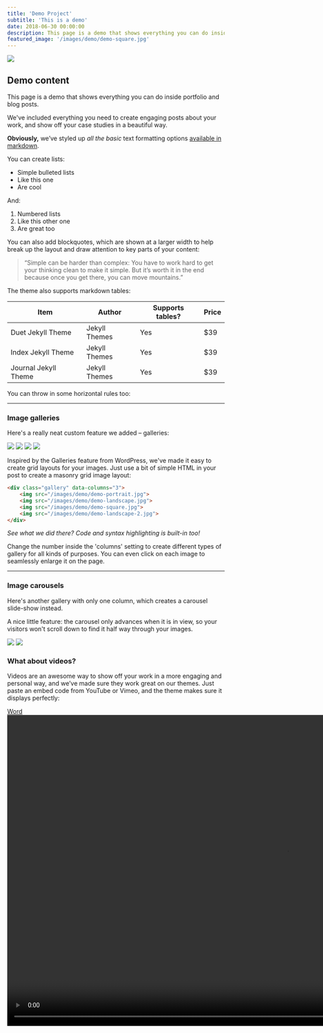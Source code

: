 ```yaml
---
title: 'Demo Project'
subtitle: 'This is a demo'
date: 2018-06-30 00:00:00
description: This page is a demo that shows everything you can do inside portfolio and blog posts.
featured_image: '/images/demo/demo-square.jpg'
---
```


![](/images/demo/demo-landscape.jpg)

## Demo content

This page is a demo that shows everything you can do inside portfolio and blog posts.

We've included everything you need to create engaging posts about your work, and show off your case studies in a beautiful way.

**Obviously,** we’ve styled up *all the basic* text formatting options [available in markdown](https://github.com/adam-p/markdown-here/wiki/Markdown-Cheatsheet).

You can create lists:

* Simple bulleted lists
* Like this one
* Are cool

And:

1. Numbered lists
2. Like this other one
3. Are great too

You can also add blockquotes, which are shown at a larger width to help break up the layout and draw attention to key parts of your content:

> “Simple can be harder than complex: You have to work hard to get your thinking clean to make it simple. But it’s worth it in the end because once you get there, you can move mountains.”

The theme also supports markdown tables:

| Item                 | Author        | Supports tables? | Price |
|----------------------|---------------|------------------|-------|
| Duet Jekyll Theme    | Jekyll Themes | Yes              | $39   |
| Index Jekyll Theme   | Jekyll Themes | Yes              | $39   |
| Journal Jekyll Theme | Jekyll Themes | Yes              | $39   |

You can throw in some horizontal rules too:

---

### Image galleries

Here's a really neat custom feature we added – galleries:

<div class="gallery" data-columns="3">
	<img src="/images/demo/demo-portrait.jpg">
	<img src="/images/demo/demo-landscape.jpg">
	<img src="/images/demo/demo-square.jpg">
	<img src="/images/demo/demo-landscape-2.jpg">
</div>

Inspired by the Galleries feature from WordPress, we've made it easy to create grid layouts for your images. Just use a bit of simple HTML in your post to create a masonry grid image layout:

```html
<div class="gallery" data-columns="3">
    <img src="/images/demo/demo-portrait.jpg">
    <img src="/images/demo/demo-landscape.jpg">
    <img src="/images/demo/demo-square.jpg">
    <img src="/images/demo/demo-landscape-2.jpg">
</div>
```

*See what we did there? Code and syntax highlighting is built-in too!*

Change the number inside the 'columns' setting to create different types of gallery for all kinds of purposes. You can even click on each image to seamlessly enlarge it on the page.

---

### Image carousels

Here's another gallery with only one column, which creates a carousel slide-show instead.

A nice little feature: the carousel only advances when it is in view, so your visitors won't scroll down to find it half way through your images.

<div class="gallery" data-columns="1">
	<img src="/images/demo/demo-landscape.jpg">
	<img src="/images/demo/demo-landscape-2.jpg">
</div>

### What about videos?

Videos are an awesome way to show off your work in a more engaging and personal way, and we’ve made sure they work great on our themes. Just paste an embed code from YouTube or Vimeo, and the theme makes sure it displays perfectly:

<a class="afterglow" href="#myvideo"> Word </a>
<video id="myvideo" width="1280" height="720" data-overscale="false" preload="auto" src="https://dl.dropboxusercontent.com/s/gznqdinn08zpu9w/afterglow_local.mp4">
<!-- <video class="afterglow" id="myvideo" width="1280" height="720" src="/path/to/myvideo.mp4" /></video>

  <source type="video/mp4" src="https://dl.dropboxusercontent.com/s/gznqdinn08zpu9w/afterglow_local.mp4" />
  <source type="video/mp4" src="https://dl.dropboxusercontent.com/s/50xxtlw1mcey9d0/afterglow_local_hd.mp4" data-quality="hd"/> -->
</video>

<!-- <iframe src="https://player.vimeo.com/video/148003889" width="640" height="360" frameborder="0" allowfullscreen></iframe> -->
<!-- https://www.dropbox.com/s/50xxtlw1mcey9d0/afterglow_local_hd.mp4?dl=0 -->
<!-- https://www.dropbox.com/s/gznqdinn08zpu9w/afterglow_local.mp4?dl=0 -->
<!-- https://www.dropbox.com/s/lecj4bv4fkkf2z3/demo-landscape.jpg?dl=0 -->